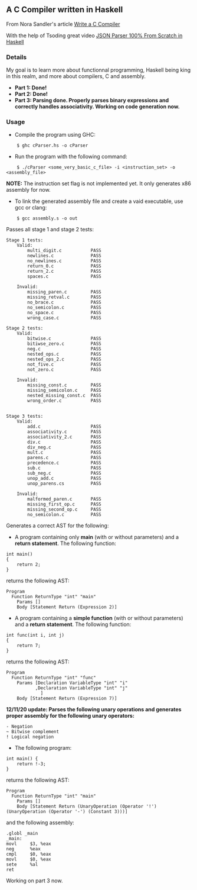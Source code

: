 ## A C Compiler written in Haskell

From Nora Sandler's article [Write a C Compiler](https://norasandler.com/2017/11/29/Write-a-Compiler.html)

With the help of Tsoding great video [JSON Parser 100% From Scratch in Haskell](https://www.youtube.com/watch?v=N9RUqGYuGfw&t=957s)

### Details
My goal is to learn more about functionnal programming, Haskell being king in this realm, and more about compilers, C and assembly.

- **Part 1: Done!**
- **Part 2: Done!**
- **Part 3: Parsing done. Properly parses binary expressions and correctly handles associativity. Working on code generation now.**

### Usage

- Compile the program using GHC:
```
    $ ghc cParser.hs -o cParser
```

- Run the program with the following command:
```
    $ ./cParser <some_very_basic_c_file> -i <instruction_set> -o <assembly_file>
```
**NOTE:** The instruction set flag is not implemented yet. It only generates x86 assembly for now.

- To link the generated assembly file and create a vaid executable, use gcc or clang:
```
    $ gcc assembly.s -o out
```

Passes all stage 1 and stage 2 tests:

```
Stage 1 tests:
    Valid:
        multi_digit.c           PASS
        newlines.c              PASS
        no_newlines.c           PASS
        return_0.c              PASS
        return_2.c              PASS
        spaces.c                PASS

    Invalid:
        missing_paren.c         PASS
        missing_retval.c        PASS
        no_brace.c              PASS
        no_semicolon.c          PASS
        no_space.c              PASS
        wrong_case.c            PASS

Stage 2 tests:
    Valid:
        bitwise.c               PASS
        bitiwse_zero.c          PASS
        neg.c                   PASS
        nested_ops.c            PASS
        nested_ops_2.c          PASS
        not_five.c              PASS
        not_zero.c              PASS

    Invalid:
        missing_const.c         PASS
        missing_semicolon.c     PASS
        nested_missing_const.c  PASS
        wrong_order.c           PASS


Stage 3 tests:
    Valid:
        add.c                   PASS
        associativity.c         PASS
        associativity_2.c       PASS
        div.c                   PASS
        div_neg.c               PASS
        mult.c                  PASS
        parens.c                PASS
        precedence.c            PASS
        sub.c                   PASS
        sub_neg.c               PASS
        unop_add.c              PASS
        unop_parens.cs          PASS

    Invalid:
        malformed_paren.c       PASS
        missing_first_op.c      PASS
        missing_second_op.c     PASS
        no_semicolon.c          PASS
```

Generates a correct AST for the following:
- A program containing only **main** (with or without parameters) and a **return statement**.
The following function:
```
int main()
{
    return 2;
}
```
returns the following AST:
```
Program
  Function ReturnType "int" "main"
    Params []
    Body [Statement Return (Expression 2)]
```

- A program containing a **simple function** (with or without parameters) and a **return statement**.
The following function:
```
int func(int i, int j)
{
    return 7;
}
```
returns the following AST:
```
Program
  Function ReturnType "int" "func"
    Params [Declaration VariableType "int" "i"
           ,Declaration VariableType "int" "j"
             ]
    Body [Statement Return (Expression 7)]
```


**12/11/20 update: Parses the following unary operations and generates proper assembly for the following unary operators:**
```
- Negation
~ Bitwise complement
! Logical negation
```

- The following program:

```
int main() {
    return !-3;
}
```

returns the following AST:
```
Program
  Function ReturnType "int" "main"
    Params []
    Body [Statement Return (UnaryOperation (Operator '!') (UnaryOperation (Operator '-') (Constant 3)))]
```

and the following assembly:

```
.globl _main
_main:
movl     $3, %eax
neg      %eax
cmpl     $0, %eax
movl     $0, %eax
sete     %al
ret
```

Working on part 3 now.
